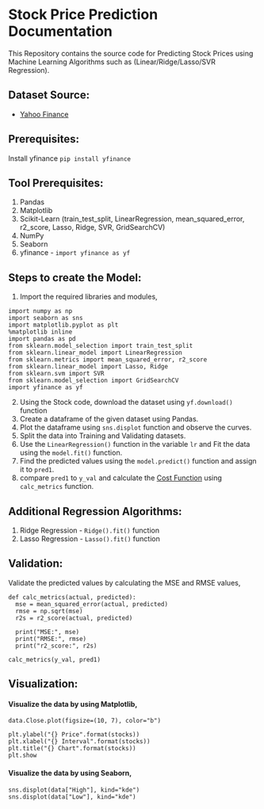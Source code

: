 # Stock Price Prediction Documentation

This Repository contains the source code for Predicting Stock Prices using Machine Learning Algorithms such as (Linear/Ridge/Lasso/SVR Regression).

<!-- ## Introduction:

Accurately estimating the value of real estate is an important problem for many
stakeholders including house owners, house buyers, agents, creditors, and investors. It is also a difficult one. Though it is common knowledge that factors
such as the size, number of rooms and location affect the price, there are many
other things at play. Additionally, prices are sensitive to changes in market
demand and the peculiarities of each situation, such as when a property needs
to be urgently sold. The sales price of a property can be predicted in various ways, but is often
based on regression techniques. All regression techniques essentially involve
one or more predictor variables as input and a single target variable as output. -->

## Dataset Source:
- [Yahoo Finance](https://finance.yahoo.com/)

## Prerequisites:
Install yfinance
`pip install yfinance`

## Tool Prerequisites:
1. Pandas
2. Matplotlib
3. Scikit-Learn (train_test_split, LinearRegression, mean_squared_error, r2_score, Lasso, Ridge, SVR, GridSearchCV)
4. NumPy
5. Seaborn
6. yfinance - `import yfinance as yf`

<!-- ## Linear Regression:

[Linear regression](https://en.wikipedia.org/wiki/Linear_regression) is a linear approach for modelling the relationship between a Dependant variable(Output) and an Independant variable(Input). Different techniques can be used to prepare or train the linear regression equation from data, the most common of which is called [Ordinary Least Squares](https://en.wikipedia.org/wiki/Ordinary_least_squares#:~:text=In%20statistics%2C%20ordinary%20least%20squares,in%20a%20linear%20regression%20model.&text=Under%20these%20conditions%2C%20the%20method,the%20errors%20have%20finite%20variances.).
 -->
## Steps to create the Model:
1. Import the required libraries and modules,
 ```
import numpy as np
import seaborn as sns
import matplotlib.pyplot as plt
%matplotlib inline
import pandas as pd
from sklearn.model_selection import train_test_split
from sklearn.linear_model import LinearRegression
from sklearn.metrics import mean_squared_error, r2_score
from sklearn.linear_model import Lasso, Ridge
from sklearn.svm import SVR
from sklearn.model_selection import GridSearchCV
import yfinance as yf
```
2. Using the Stock code, download the dataset using `yf.download()` function
3. Create a dataframe of the given dataset using Pandas.
4. Plot the dataframe using `sns.displot` function and observe the curves.
5. Split the data into Training and Validating datasets.
6. Use the `LinearRegression()` function in the variable `lr` and Fit the data using the `model.fit()` function.
7. Find the predicted values using the `model.predict()` function and assign it to `pred1`.
8. compare `pred1` to `y_val` and calculate the [Cost Function](https://www.analyticsvidhya.com/blog/2021/03/data-science-101-introduction-to-cost-function/) using `calc_metrics` function.

## Additional Regression Algorithms:

1. Ridge Regression - `Ridge().fit()` function
2. Lasso Regression - `Lasso().fit()` function

## Validation:
Validate the predicted values by calculating the MSE and RMSE values,
```
def calc_metrics(actual, predicted):
  mse = mean_squared_error(actual, predicted)
  rmse = np.sqrt(mse)
  r2s = r2_score(actual, predicted)

  print("MSE:", mse)
  print("RMSE:", rmse)
  print("r2_score:", r2s)
  
calc_metrics(y_val, pred1)
```
## Visualization:
#### Visualize the data by using Matplotlib,
```
data.Close.plot(figsize=(10, 7), color="b")

plt.ylabel("{} Price".format(stocks))
plt.xlabel("{} Interval".format(stocks))
plt.title("{} Chart".format(stocks))
plt.show
```
#### Visualize the data by using Seaborn,
```
sns.displot(data["High"], kind="kde")
sns.displot(data["Low"], kind="kde")
```
